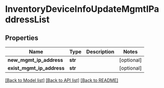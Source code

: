 # InventoryDeviceInfoUpdateMgmtIPaddressList

## Properties
Name | Type | Description | Notes
------------ | ------------- | ------------- | -------------
**new_mgmt_ip_address** | **str** |  | [optional] 
**exist_mgmt_ip_address** | **str** |  | [optional] 

[[Back to Model list]](../README.md#documentation-for-models) [[Back to API list]](../README.md#documentation-for-api-endpoints) [[Back to README]](../README.md)


